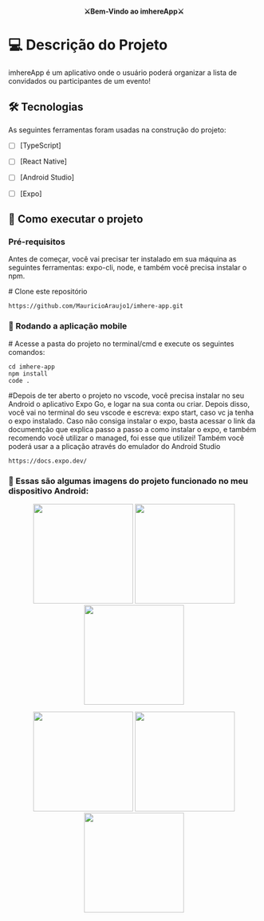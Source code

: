 <h4 align="center" dir="auto">⚔Bem-Vindo ao imhereApp⚔</h4>

# 💻 Descrição do Projeto

imhereApp é um aplicativo onde o usuário poderá organizar a lista de convidados ou participantes de um evento!

## 🛠 Tecnologias

As seguintes ferramentas foram usadas na construção do projeto:

- [ ] [TypeScript]
- [ ] [React Native]
- [ ] [Android Studio]
- [ ] [Expo]



## 🚀 Como executar o projeto

<h3>Pré-requisitos</h3>
Antes de começar, você vai precisar ter instalado em sua máquina as seguintes ferramentas: expo-cli, node, e também você precisa instalar o npm.


<span class="pl-c"><span class="pl-c">#</span> Clone este repositório</span>
```
https://github.com/MauricioAraujo1/imhere-app.git
```

<h3>🧭 Rodando a aplicação mobile</h3>

<span class="pl-c"><span class="pl-c">#</span> Acesse a pasta do projeto no terminal/cmd e execute os seguintes comandos:</span>

```
cd imhere-app
npm install
code .

```
<span class="pl-c"><span class="pl-c">#</span>Depois de ter aberto o projeto no vscode, você precisa instalar no seu Android o aplicativo Expo Go, e logar na sua conta ou criar. Depois disso, você vai no terminal do seu vscode e escreva: expo start, caso vc ja tenha o expo instalado. Caso não consiga instalar o expo, basta acessar o link da documentção que explica passo a passo a como instalar o expo, e também recomendo você utilizar o managed, foi esse que utilizei! Também você poderá usar a a plicação através do emulador do Android Studio</span>

```
https://docs.expo.dev/
```

<h3>🧭 Essas são algumas imagens do projeto funcionado no meu dispositivo Android: </h3>

<p align="center">
  <img src="./imgs_rep/1.jpeg" width="200px" />  <img src="./imgs_rep/2.jpeg" width="200px" />  <img src="./imgs_rep/3.jpeg" width="200px" />
</p>
<p align="center">
  <img src="./imgs_rep/4.jpeg" width="200px" />  <img src="./imgs_rep/5.jpeg" width="200px" />  <img src="./imgs_rep/6.jpeg" width="200px" />
</p>
